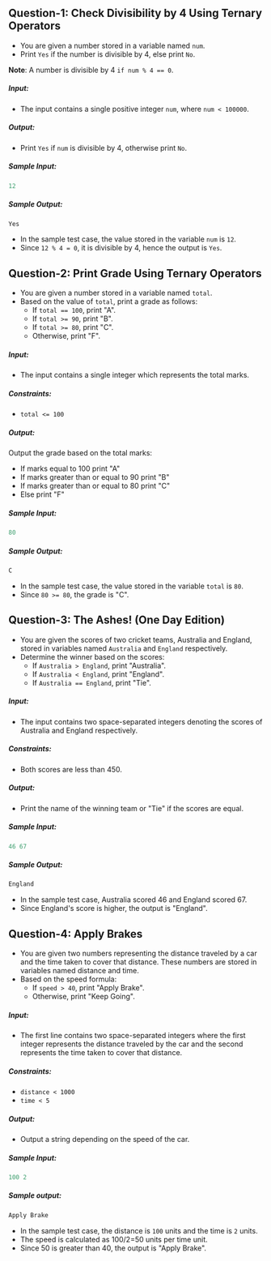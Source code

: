 ## Question-1: Check Divisibility by 4 Using Ternary Operators

- You are given a number stored in a variable named `num`.
- Print `Yes` if the number is divisible by 4, else print `No`.

**Note**: A number is divisible by 4 `if num % 4 == 0`.

##### Input:
- The input contains a single positive integer `num`, where `num < 100000`.

##### Output:
- Print `Yes` if `num` is divisible by 4, otherwise print `No`.

##### Sample Input:
```js
12
```

##### Sample Output:
```js
Yes
```

- In the sample test case, the value stored in the variable `num` is `12`.
- Since `12 % 4 = 0`, it is divisible by 4, hence the output is `Yes`.

## Question-2: Print Grade Using Ternary Operators

- You are given a number stored in a variable named `total`.
- Based on the value of `total`, print a grade as follows:
	- If `total == 100`, print "A".
	- If `total >= 90`, print "B".
	- If `total >= 80`, print "C".
	- Otherwise, print "F".

##### Input:
- The input contains a single integer which represents the total marks.

##### Constraints:
- `total <= 100`

##### Output:
Output the grade based on the total marks:
- If marks equal to 100 print "A"
- If marks greater than or equal to 90 print "B"
- If marks greater than or equal to 80 print "C"
- Else print "F"

##### Sample Input:
```js
80
```

##### Sample Output:
```js
C
```

- In the sample test case, the value stored in the variable `total` is `80`.
- Since `80 >= 80`, the grade is "C".

## Question-3: The Ashes! (One Day Edition)
- You are given the scores of two cricket teams, Australia and England, stored in variables named `Australia` and `England` respectively.
- Determine the winner based on the scores:
	- If `Australia > England`, print "Australia".
	- If `Australia < England`, print "England".
	- If `Australia == England`, print "Tie".

##### Input:
- The input contains two space-separated integers denoting the scores of Australia and England respectively.

##### Constraints:
- Both scores are less than 450.

##### Output:
- Print the name of the winning team or "Tie" if the scores are equal.

##### Sample Input:
```js
46 67
```

##### Sample Output:
```js
England
```

- In the sample test case, Australia scored 46 and England scored 67.
- Since England's score is higher, the output is "England".

## Question-4: Apply Brakes
- You are given two numbers representing the distance traveled by a car and the time taken to cover that distance. These numbers are stored in variables named distance and time.
- Based on the speed formula:
	- If `speed > 40`, print "Apply Brake".
	- Otherwise, print "Keep Going".

##### Input:
- The first line contains two space-separated integers where the first integer represents the distance traveled by the car and the second represents the time taken to cover that distance.

##### Constraints:
- `distance < 1000`
- `time < 5`

##### Output:
- Output a string depending on the speed of the car.

##### Sample Input:
```js
100 2
```

##### Sample output:
```js
Apply Brake
```

- In the sample test case, the distance is `100` units and the time is `2` units.
- The speed is calculated as 100/2=50 units per time unit.
- Since 50 is greater than 40, the output is "Apply Brake".
